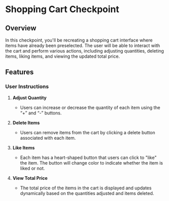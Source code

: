 # Shopping Cart Checkpoint

## Overview

In this checkpoint, you'll be recreating a shopping cart interface where items have already been preselected. The user will be able to interact with the cart and perform various actions, including adjusting quantities, deleting items, liking items, and viewing the updated total price.

## Features

### User Instructions

1. **Adjust Quantity**

   - Users can increase or decrease the quantity of each item using the “+” and “-” buttons.

2. **Delete Items**

   - Users can remove items from the cart by clicking a delete button associated with each item.

3. **Like Items**

   - Each item has a heart-shaped button that users can click to "like" the item. The button will change color to indicate whether the item is liked or not.

4. **View Total Price**
   - The total price of the items in the cart is displayed and updates dynamically based on the quantities adjusted and items deleted.
